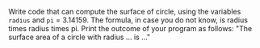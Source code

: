 Write code that can compute the surface of circle, using the variables `radius` and `pi` = 3.14159. The formula, in case you do not know, is radius times radius times pi. Print the outcome of your program as follows: "The surface area of a circle with radius ... is ..."  
